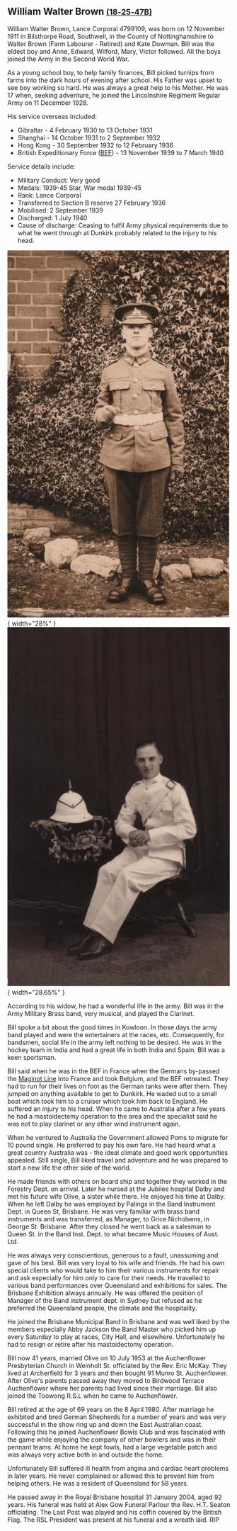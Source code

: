 ## William Walter Brown <small>[(18‑25‑47B)](https://brisbane.discovereverafter.com/profile/31652021 "Go to Memorial Information" )</small>

William Walter Brown, Lance Corporal 4799109, was born on 12 November 1911 in Bilsthorpe Road, Southwell, in the County of Nottinghamshire to Walter Brown (Farm Labourer - Retired) and Kate Dowman. Bill was the eldest boy and Anne, Edward, Wilford, Mary, Victor followed. All the boys joined the Army in the Second World War.

As a young school boy, to help family finances, Bill picked turnips from farms into the dark hours of evening after school. His Father was upset to see boy working so hard. He was always a great help to his Mother. He was 17 when, seeking adventure, he joined the Lincolnshire Regiment Regular Army on 11 December 1928. 

His service overseas included:

- Gibraltar - 4 February 1930 to 13 October 1931
- Shanghai - 14 October 1931 to 2 September 1932
- Hong Kong - 30 September 1932 to 12 February 1936
- British Expeditionary Force ([BEF](https://en.wikipedia.org/wiki/British_Expeditionary_Force_(World_War_II))) - 13 November 1939 to 7 March 1940

Service details include: 

- Military Conduct: Very good
- Medals: 1939-45 Star, War medal 1939-45
- Rank: Lance Corporal
- Transferred to Section B reserve 27 February 1936
- Mobilised: 2 September 1939
- Discharged: 1 July 1940
- Cause of discharge: Ceasing to fulfil Army physical requirements due to what he went through at Dunkirk probably related to the injury to his head.

![William Walter Brown](../assets/william-walter-brown-2.jpg){ width="28%" }  ![William Walter Brown](../assets/william-walter-brown-1.jpg){ width="28.65%" }  

<!-- needs attribution -->


According to his widow, he had a wonderful life in the army. Bill was in the Army Military Brass band, very musical, and played the Clarinet. 

Bill spoke a bit about the good times in Kowloon. In those days the army band played and were the entertainers at the races, etc. Consequently, for bandsmen, social life in the army left nothing to be desired. He was in the hockey team in India and had a great life in both India and Spain. Bill was a keen sportsman.

Bill said when he was in the BEF in France when the Germans by-passed the [Maginot Line](https://en.wikipedia.org/wiki/Maginot_Line) into France and took Belgium, and the BEF retreated. They had to run for their lives on foot as the German tanks were after them. They jumped on anything available to get to Dunkirk. He waded out to a small boat which took him to a cruiser which took him back to England. He suffered an injury to his head. When he came to Australia after a few years he had a mastoidectemy operation to the area and the specialist said he was not to play clarinet or any other wind instrument again.

When he ventured to Australia the Government allowed Poms to migrate for 10 pound single. He preferred to pay his own fare. He had heard what a great country Australia was - the ideal climate and good work opportunities appealed. Still single, Bill liked travel and adventure and he was prepared to start a new life the other side of the world.

He made friends with others on board ship and together they worked in the Forestry Dept. on arrival. Later he nursed at the Jubilee hospital Dalby and met his future wife Olive, a sister while there. He enjoyed his time at Dalby. When he left Dalby he was employed by Palings in the Band Instrument Dept. in Queen St, Brisbane. He was very familiar with brass band instruments and was transferred, as Manager, to Grice Nicholsens, in George St. Brisbane. After they closed he went back as a salesman to Queen St. in the Band Inst. Dept. to what became Music Houses of Aust. Ltd. 

He was always very conscientious, generous to a fault, unassuming and gave of his best. Bill was very loyal to his wife and friends. He had his own special clients who would take to him their various instruments for repair and ask especially for him only to care for their needs. He travelled to various band performances over Queensland and exhibitions for sales. The Brisbane Exhibition always annually. He was offered the position of Manager of the Band instrument dept. in Sydney but refused as he preferred the Queensland people, the climate and the hospitality.

He joined the Brisbane Municipal Band in Brisbane and was well liked by the members especially Abby Jackson the Band Master who picked him up every Saturday to play at races, City Hall, and elsewhere. Unfortunately he had to resign or retire after his mastoidectomy operation.

Bill now 41 years, married Olive on 10 July 1953 at the Auchenflower Presbyterian Church in Weinholt St. officiated by the Rev. Eric McKay. They lived at Archerfield for 3 years and then bought 91 Munro St. Auchenflower. After Olive's parents passed away they moved to Birdwood Terrace Auchenflower where her parents had lived since their marriage. Bill also joined the Toowong R.S.L when he came to Auchenflower.

Bill retired at the age of 69 years on the 8 April 1980. After marriage he exhibited and bred German Shepherds for a number of years and was very successful in the show ring up and down the East Australian coast. Following this he joined Auchenflower Bowls Club and was fascinated with the game while enjoying the company of other bowlers and was in their pennant teams. At home he kept fowls, had a large vegetable patch and was always very active both in and outside the home.

Unfortunately Bill suffered ill health from angina and cardiac heart problems in later years. He never complained or allowed this to prevent him from helping others. He was a resident of Queensland for 58 years.

He passed away in the Royal Brisbane hospital 31 January 2004, aged 92 years. His funeral was held at Alex Gow Funeral Parlour the Rev. H.T. Seaton officiating. The Last Post was played and his coffin covered by the British Flag. The RSL President was present at his funeral and a wreath laid. RIP
